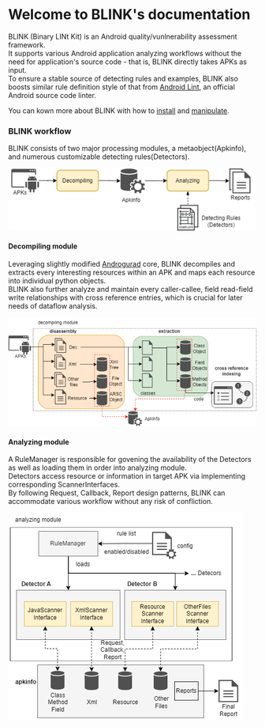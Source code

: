 # Welcome to BLINK's documentation

BLINK (Binary LINt Kit) is an Android quality/vunlnerability assessment framework.  
It supports various Android application analyzing workflows without the need for application's source code - that is, BLINK directly takes APKs as input.  
To ensure a stable source of detecting rules and examples, BLINK also boosts similar rule definition style of that from [Android Lint](https://developer.android.com/studio/write/lint), an official Android source code linter.  


You can kown more about BLINK with how to [install](installation.md) and [manipulate](usage.md).

### BLINK workflow
BLINK consists of two major processing modules, a metaobject(Apkinfo), and numerous customizable detecting rules(Detectors).

![圖片](img/BLINK_workflow.png "BLINK workflow")
#### Decompiling module
Leveraging slightly modified [Androgurad](https://github.com/androguard/androguard) core, BLINK decompiles and extracts every interesting resources within an APK and maps each resource into individual python objects.  
BLINK also further analyze and maintain every caller-callee, field read-field write relationships with cross reference entries, which is crucial for later needs of dataflow analysis.  

![圖片](img/Decompile%20module%20overview.png "Decompiling module")
#### Analyzing module
A RuleManager is responsible for govening the availability of the Detectors as well as loading them in order into analyzing module.  
Detectors access resource or information in target APK via implementing corresponding ScannerInterfaces.  
By following Request, Callback, Report design patterns, BLINK can accommodate various workflow without any risk of confliction.

![圖片](img/Analyzing%20Module%20overview.png "Analyzing module")
